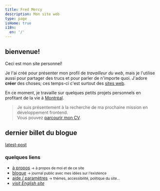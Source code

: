 ```yaml
---
title: Fred Mercy
description: Mon site web
type: page
isHome: true
i18n:
  en: '/'
---
```


## bienvenue!

Ceci est mon site personnel!

Je l'ai créé pour présenter mon profil de _travailleur du web_, mais je l'utilise aussi pour partager des trucs et pour parler de n'importe quoi. J'adore **créer** des choses; ces temps-ci c'est surtout des [sites web](/fr/cv).

En ce moment, je travaille sur quelques petits projets personnels en profitant de la vie à <a href="https://www.openstreetmap.org/#map=16/45.5386/-73.6174&layers=N" target="_blank" rel="noopener noreferrer">Montréal</a>.

> Je suis présentement à la recherche de ma prochaine mission en développement frontend.<br>Vous pouvez [parcourir mon CV](/fr/cv).

## dernier billet du blogue

[latest-post]()

### quelques liens

- [à propos](/fr/a-propos) <small class="color-secondary">-> à propos de moi et de ce site</small>
- [blogue](/fr/blogue) <small class="color-secondary">-> journal public avec mes idées sur l'existence</small>
- <a href="/aide" data-component="emit" data-event="SHOW_BOX_HELP" data-no-transition>aide / paramètres</a> <small class="color-secondary">-> thèmes, accessibilité, politique du site...</small>
- <a href="/" lang="en"><i>visit English site</i></a>
